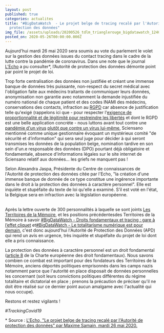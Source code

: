 ```yaml
---
layout: post
published: true
categories: actualites
title: "#BigDataWatch  - Le projet belge de tracing recalé par l'Autorité de
  protection des données"
img_file: /assets/uploads/20200526_tdlm_trianglerouge_bigdatawatch_1240x480.jpg
posted_on: 2020-05-26T00:00:00.000Z
---
```

Aujourd'hui mardi 26 mai 2020 sera soumis au vote du parlement le volet sur la gestion des données issues du contact tracing dans le cadre de la lutte contre la pandémie de coronavirus. Dans une note que le journal [L’Echo](https://www.lecho.be/dossiers/coronavirus/le-projet-belge-de-tracing-n-est-pas-legal/10229063) a pu consulter*, l’Autorité de protection des données démonte point par point le projet de loi.

Trop forte centralisation des données non justifiée et créant une immense banque de données très puissante, non-respect du secret médical avec l'obligation faite aux médecins traitants de communiquer leurs données, anonymisation non garantie avec notamment la demande injustifiée du numéro national de chaque patient et des codes INAMI des médecins, conservations des contacts, infraction au [RGPD](https://fr.wikipedia.org/wiki/Règlement_général_sur_la_protection_des_données) car absence de justification telle qu'exigé (rappelons ici que - pour respecter l'[exigence de proportionnalité et de légitimité pour restreindre les libertés](https://www.facebook.com/territoires.memoire/posts/3070228486362499?__xts__%5b0%5d=68.ARCpYUZsqX3YT8UjBET9-Cg_fVR0rf1_cCbAAOAGNQYNvTrDEjMVrr9mMtGgQvLXYyoiPR5wyNMhnfQO1GX5Gj1m8vrxqWdJk0yb3xpz-EeEGH3nzbdZk6SoYh6qzozbDekd4LUXEqCavXE0IzQPRdCtZv_UGz47-H31fY4JZgwYYpKq2tLe3DCM84wZy1bpYnF3JVNIXcnWawJfA-EaY9rfevk5HsZmvAElfILsD_WEvTG30NBbhcCvNrQkIqb65f3IJo3jL0cLZYxVAy-2mc06dnVVzgKDZYfebtQN-eEdluudC59xsBdvG6TY9NNQvzBMJEtecCCDXEHnUFcfk8XzpEpKHCpCo2PuJ4KSy-SwVmyftppGu7wbtrmpuvk3MRb5zbAUvgyrhVJfHHLUv4LIYL60TJtLNkntf8qcG3R4lHaP50Kyz2-qMxWxDwD9S3wDhoOnTG3ULxdprfyIfi6e2ec_xaVjNcMGF2qHp9eO9YPBo50-xzJCHA3FBRF2Mg&__tn__=-R) et dont le RGPD est une belle application concrète - nous luttons avant tout contre une [pandémie d'un virus](https://www.facebook.com/territoires.memoire/posts/3185017501550263?__xts__%5b0%5d=68.ARCza-EzWWCpWZAdC8Hq-xoixOtKszucqSwpMPVD9vaRis_D6WvVtSXKc6DMimasdhvHiqUkbYnFT3Nn1NtTRj8ACgcRMcBTC-PgU0GDWf5tWjT0P00J9Y5rNlUgcpENDSIrpf1TaecQNmI4k0lx34X0aTMl0EkWqISK5gU4h87jDIZNOOLM0_hctlmr244nFTcR0MoIM6ViuHl0NHfvi9ew59YcX8GWkLPJtpZJNAm-wbSQJM9kepSRKLwt9QyQxX2H8L2aNoo6h2sGyPXj_fQ_KCNz94M3bKovzgprgN4Jzjqb_jmdbasTOxUzqDmJZs5ybIEoG6vs-qKhJK3IDjNsGA&__tn__=-R) [plutôt que contre un virus lui-même](https://www.facebook.com/territoires.memoire/posts/3185017501550263?__xts__%5b0%5d=68.ARCza-EzWWCpWZAdC8Hq-xoixOtKszucqSwpMPVD9vaRis_D6WvVtSXKc6DMimasdhvHiqUkbYnFT3Nn1NtTRj8ACgcRMcBTC-PgU0GDWf5tWjT0P00J9Y5rNlUgcpENDSIrpf1TaecQNmI4k0lx34X0aTMl0EkWqISK5gU4h87jDIZNOOLM0_hctlmr244nFTcR0MoIM6ViuHl0NHfvi9ew59YcX8GWkLPJtpZJNAm-wbSQJM9kepSRKLwt9QyQxX2H8L2aNoo6h2sGyPXj_fQ_KCNz94M3bKovzgprgN4Jzjqb_jmdbasTOxUzqDmJZs5ybIEoG6vs-qKhJK3IDjNsGA&__tn__=-R), Sciensano mentionné comme unique gestionnaire évoquant un mystérieux comité "de sécurité et d’information" qui sera seul juge pour décider à qui seront transmises les données de la population belge, nomination tardive en son sein d'un.e responsable des données (DPO) pourtant déjà obligatoire et fondamentale, absence d'informations légales sur le site internet de Sciensano relatif aux données... les griefs ne manquent pas !

Selon Alexandra Jaspa, Présidente du Centre de connaissances de l'Autorité de protection des données citée par l'Echo, "la création d'une immense banque de donnée de ce type constitue une ingérence importante dans le droit à la protection des données à caractère personnel". Elle est inquiète et stupéfaite du texte de loi qu'elle a examiné. S’il est voté en l'état, la Belgique sera en infraction avec la législation européenne.

\
Après la lettre ouverte de 300 personnalités à laquelle se sont joints [Les Territoires de la Mémoire](https://www.territoires-memoire.be/actualites/2020/05/tracer-le-covid-pas-les-citoyen-ne-s/), et les positions précédentesdes Territoires de la Mémoire à savoir [\#BigDataWatch - Droits fondamentaux et tracing : gare à l’effet cliquet](https://www.territoires-memoire.be/actualites/2020/04/bigdatawatch-droits-fondamentaux-et-tracing-gare-a-l-effet-cliquet/) et[\#BigDataWatch - Le totalitarisme numérique est pour demain](https://www.territoires-memoire.be/actualites/2020/05/bigdatawatch-le-totalitarisme-numerique-est-pour-demain/), c'est donc aujourd'hui l'Autorité de Protection des Données (APD) qui rend un avis en urgence, très inquiète et stupéfaite du projet de loi dont elle a pris connaissance.

La protection des données à caractère personnel est un droit fondamental ([article 8](https://www.europarl.europa.eu/charter/pdf/text_fr.pdf) de la Charte européenne des droit fondamentaux). Nous savons combien ce combat est important pour des fondateurs des Territoires de la Mémoire, anciens déportés politiques emprisonnés dans les camps nazis notamment parce que l'autorité en place disposait de données personnelles les concernant (soit leurs convictions politiques différentes du régime totalitaire et dictatorial en place ; prenons la précaution de préciser qu'il ne doit être réalisé sur ce dernier point aucun amalgame avec l'actualité qui nous occupe).

Restons et restez vigilants !

*\#TrackingCovid19*

\* Source : [L'Echo, "Le projet belge de tracing recalé par l'Autorité de protection des données" par Maxime Samain, mardi 26 mai 2020.](https://www.lecho.be/dossiers/coronavirus/le-projet-belge-de-tracing-n-est-pas-legal/10229063)